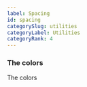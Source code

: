 ```yaml
---
label: Spacing
id: spacing
categorySlug: utilities
categoryLabel: Utilities
categoryRank: 4
---
```


### The colors

The colors
